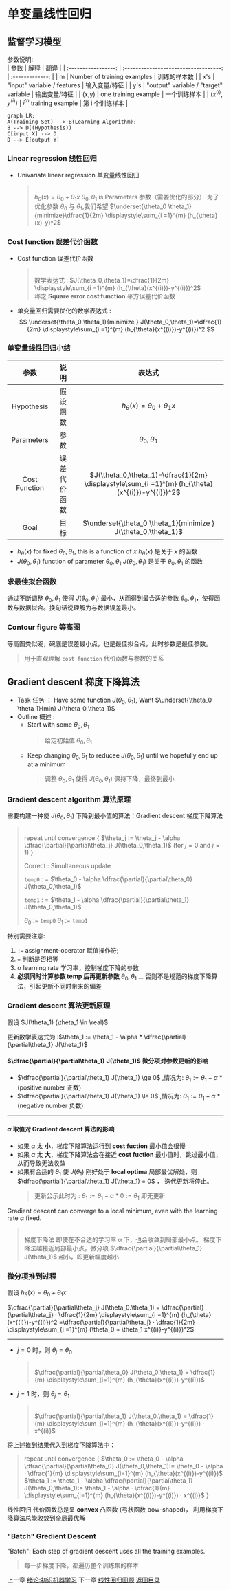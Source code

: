 # 单变量线性回归
## 监督学习模型
参数说明:  
| 参数                | 解释                                  | 翻译            |
| :-----------------: | :-----------------------------------: | :-------------: |
| m                   | Number of training examples           | 训练的样本数    |
| x's                 | "input" variable / features           | 输入变量/特征   |
| y's                 | "output" variable / "target" variable | 输出变量/特征   |
| (x,y)               | one training example                  | 一个训练样本    |
| $(x^{(i)},y^{(i)})$ | $i^{th}$ training example             | 第 i 个训练样本 |

```mermaid
graph LR;
A(Training Set) --> B(Learning Algorithm);
B --> D((Hypothesis))
C[input X] --> D
D --> E[output Y] 
```

### Linear regression 线性回归
* Univariate linear regression 单变量线性回归
    > </br>$h_{\theta}(x) = \theta_0 + \theta_1 x$ 
    > $\theta_0,\theta_1$ is Parameters 参数（需要优化的部分）
    > 为了优化参数 $\theta_0$ 与 $\theta_1$,我们希望 $\underset{\theta_0 \theta_1}{minimize}\dfrac{1}{2m} \displaystyle\sum_{i =1}^{m} (h_{\theta}(x)-y)^2$
    > </br>

### Cost function 误差代价函数 
* Cost function 误差代价函数
    > </br>数学表达式 : $J(\theta_0,\theta_1)=\dfrac{1}{2m} \displaystyle\sum_{i =1}^{m} (h_{\theta}(x^{(i)})-y^{(i)})^2$  
    > 称之 **Square error cost function** 平方误差代价函数
    > </br>

* 单变量回归需要优化的数学表达式 : 
  $$ \underset{\theta_0 \theta_1}{minimize } J(\theta_0,\theta_1)=\dfrac{1}{2m} \displaystyle\sum_{i =1}^{m} (h_{\theta}(x^{(i)})-y^{(i)})^2 $$

### 单变量线性回归小结
| 参数 | 说明 | 表达式|
|:--:|:--:|:--:|
|Hypothesis|假设函数|$h_{\theta}(x) = \theta_0 + \theta_1 x$|
|Parameters|参数|$\theta_0,\theta_1$|
|Cost Function|误差代价函数|$J(\theta_0,\theta_1)=\dfrac{1}{2m} \displaystyle\sum_{i =1}^{m} (h_{\theta}(x^{(i)})-y^{(i)})^2$|
|Goal|目标|$\underset{\theta_0 \theta_1}{minimize } J(\theta_0,\theta_1)$|

* $h_\theta(x)$ for fixed $\theta_0,\theta_1$, this is a function of $x$
$h_\theta(x)$ 是关于 $x$ 的函数
* $J(\theta_0,\theta_1)$ function of parameter $\theta_0,\theta_1$ 
$J(\theta_0,\theta_1)$ 是关于 $\theta_0,\theta_1$ 的函数
### 求最佳拟合函数
通过不断调整 $\theta_0,\theta_1$ 使得 $J(\theta_0,\theta_1)$ 最小，从而得到最合适的参数 $\theta_0,\theta_1$，使得函数与数据拟合。换句话说理解为与数据误差最小。

### **Contour figure** 等高图
等高图类似碗，碗底是误差最小点，也是最佳拟合点，此时参数是最佳参数。
> 用于直观理解 `cost function` 代价函数与参数的关系

## **Gradient descent** 梯度下降算法 
* Task 任务 ： Have some function $J(\theta_0,\theta_1)$, Want $\underset{\theta_0 \theta_1}{min} J(\theta_0,\theta_1)$
* Outline 概述 : 
    * Start with some $\theta_0,\theta_1$ 
        > 给定初始值 $\theta_0,\theta_1$
    * Keep changing $\theta_0,\theta_1$ to reducee $J(\theta_0,\theta_1)$ until we hopefully end up at a minimum
        > 调整 $\theta_0,\theta_1$ 使得 $J(\theta_0,\theta_1)$ 保持下降，最终到最小

### **Gradient descent algorithm** 算法原理
需要构建一种使 $J(\theta_0,\theta_1)$ 下降到最小值的算法：Gradient descent 梯度下降算法 
> </br>repeat until convergence 
> {
> $\theta_j := \theta_j - \alpha \dfrac{\partial}{\partial\theta_j} J(\theta_0,\theta_1)$ (for $j=0$ and $j=1$)
> }
> 
> Correct : Simultaneous update
> 
> `temp0` : = $\theta_0 - \alpha \dfrac{\partial}{\partial\theta_0} J(\theta_0,\theta_1)$
> 
> `temp1` : = $\theta_1 - \alpha \dfrac{\partial}{\partial\theta_1} J(\theta_0,\theta_1)$
> 
> $\theta_0$ := `temp0`
> $\theta_1$ := `temp1`
> </br>

特别需要注意:
1. `:=` assignment-operator 赋值操作符; 
2. `=` 判断是否相等
3. $\alpha$ learning rate 学习率，控制梯度下降的参数
4. **必须同时计算参数 temp 后再更新参数** $\theta_0,\theta_1$ ... 否则不是规范的梯度下降算法，引起更新不同时带来的偏差

### **Gradient descent** 算法更新原理
假设 $J(\theta_1) (\theta_1 \in \real)$

更新数学表达式为 :$\theta_1 := \theta_1 - \alpha * \dfrac{\partial}{\partial\theta_1} J(\theta_1)$

#### $\dfrac{\partial}{\partial\theta_1} J(\theta_1)$ 微分项对参数更新的影响
* $\dfrac{\partial}{\partial\theta_1} J(\theta_1) \ge 0$ ,情况为: $\theta_1 := \theta_1 - \alpha$ * (positive number 正数)
* $\dfrac{\partial}{\partial\theta_1} J(\theta_1) \le 0$ ,情况为: $\theta_1 := \theta_1 - \alpha$ * (negative number 负数)
---
#### $\alpha$ 取值对 **Gradient descent** 算法的影响 
+ 如果 $\alpha$ 太 **小**，梯度下降算法运行到 **cost fuction** 最小值会很慢
+ 如果 $\alpha$ 太 **大**，梯度下降算法会在接近 **cost fuction** 最小值时，跳过最小值，从而导致无法收敛
+ 如果有合适的 $\theta_1$ 使 $J(\theta_1)$ 刚好处于 **local optima** 局部最优解处，则 $\dfrac{\partial}{\partial\theta_1} J(\theta_1) = 0$ ， 迭代更新将停止。
    > 更新公示此时为 : $\theta_1 := \theta_1 - \alpha * 0 := \theta_1$ 即无更新

Gradient descent can converge to a local minimum, even with the learning rate $\alpha$ fixed.
> </br>梯度下降法 即使在不合适的学习率 $\alpha$ 下，也会收敛到局部最小点。
> 梯度下降法越接近局部最小点，微分项 $\dfrac{\partial}{\partial\theta_1} J(\theta_1)$ 越小，即更新幅度越小
> </br>

###  微分项推到过程
假设 $h_{\theta}(x) = \theta_0 + \theta_1 x$ 

$\dfrac{\partial}{\partial\theta_j} J(\theta_0.\theta_1) = \dfrac{\partial}{\partial\theta_j} · \dfrac{1}{2m} \displaystyle\sum_{i =1}^{m} (h_{\theta}(x^{(i)})-y^{(i)})^2 =\dfrac{\partial}{\partial\theta_j} · \dfrac{1}{2m} \displaystyle\sum_{i =1}^{m} (\theta_0 + \theta_1 x^{(i)}-y^{(i)})^2$

---
* $j=0$ 时，则 $\theta_j = \theta_0$
    > </br>$\dfrac{\partial}{\partial\theta_0} J(\theta_0.\theta_1) = \dfrac{1}{m} \displaystyle\sum_{i=1}^{m} (h_{\theta}(x^{(i)})-y^{(i)})$
    > </br>

* $j=1$ 时，则 $\theta_j = \theta_1$
    > </br>$\dfrac{\partial}{\partial\theta_1} J(\theta_0.\theta_1) = \dfrac{1}{m} \displaystyle\sum_{i=1}^{m} (h_{\theta}(x^{(i)})-y^{(i)}) · x^{(i)}$
    > </br>

将上述推到结果代入到梯度下降算法中：
> repeat until convergence 
> {
> $\theta_0 := \theta_0 - \alpha \dfrac{\partial}{\partial\theta_0} J(\theta_0,\theta_1):= \theta_0 - \alpha · \dfrac{1}{m} \displaystyle\sum_{i=1}^{m} (h_{\theta}(x^{(i)})-y^{(i)})$ 
> $\theta_1 := \theta_1 - \alpha \dfrac{\partial}{\partial\theta_1} J(\theta_0,\theta_1):= \theta_1 - \alpha · \dfrac{1}{m} \displaystyle\sum_{i=1}^{m} (h_{\theta}(x^{(i)})-y^{(i)}) · x^{(i)}$ 
> }

线性回归 代价函数总是呈 **convex**  凸函数 (弓状函数 bow-shaped)， 利用梯度下降算法总能收敛到全局最优解

### "Batch" Gredient Descent
"Batch": Each step of gradient descent uses all the training examples.
> 每一步梯度下降，都遍历整个训练集的样本

上一章 [绪论:初识机器学习](./Chapter01.md)
下一章 [线性回归回顾](./Chapter03.md)
[返回目录](./Topic.md)